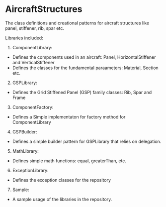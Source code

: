 # AircraftStructures
The class definitions and creational patterns for aircraft structures like panel, stiffener, rib, spar etc.

Libraries included:
1. ComponentLibrary:
- Defines the components used in an aircraft: Panel, HorizontalStiffener and VerticalStiffener
- Defines the classes for the fundamental paraameters: Material, Section etc.

2. GSPLibrary:
- Defines the Grid Stiffened Panel (GSP) family classes: Rib, Spar and Frame

3. ComponentFactory:
- Defines a Simple implementaton for factory method for ComponentLibrary

4. GSPBuilder:
- Defines a simple builder pattern for GSPLibrary that relies on delegation.

5. MathLibrary:
- Defines simple math functions: equal, greaterThan, etc.

6. ExceptionLibrary:
- Defines the exception classes for the repository

7. Sample:
- A sample usage of the libraries in the repository.
